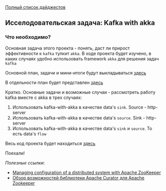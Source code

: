 
[Полный список дайджестов](https://daniel55411.github.io/2018/04/29/table-of-contents/)

## Исселодовательская задача: Kafka with akka 

### Что необходимо?

Основная задача этого проекта - понять, даст ли прирост эффективности к `kafka` тулкит `akka`.
В ходе проекта будет изучено, в каких случаях удобно использовать framework `akka` для решения задач `kafka`

Основной план, задачи и мини-итоги будут выкладываться [здесь](https://docs.google.com/document/d/1qd69gX6A2TS92iku7WMLVMAAUL2VxFbzU7IZF_pa7-8/edit?usp=sharing)

В отдельности план будет представлен [здесь](https://docs.google.com/document/d/1o-ZEmnEIEVolPPbffB3VhU3yOAm83UOy6mMxOoNM9uI/edit)

Кратко. Основные задачи и возможные случаи - рассмотреть работу kafka вместе с akka в трех случаях:
1. Использовать kafka-with-akka в качестве data's `sink`. Source - http-server
2. Использовать kafka-with-akka в качестве data's `source`. Sink - http-server
3. Использовать kafka-with-akka в качестве data's `sink` и `source`. То есть data's `flow`

Весь код проекта будет находиться [здесь](https://github.com/daniel55411/test-akka-with-kafka)

Поехали!


*Полезные ссылки*:
- [Managing configuration of a distributed system with Apache ZooKeeper](https://sysgears.com/articles/managing-configuration-of-distributed-system-with-apache-zookeeper/)
- [Обзор возможностей библиотеки Apache Curator для Apache Zookeeper](https://habr.com/post/334680/)

